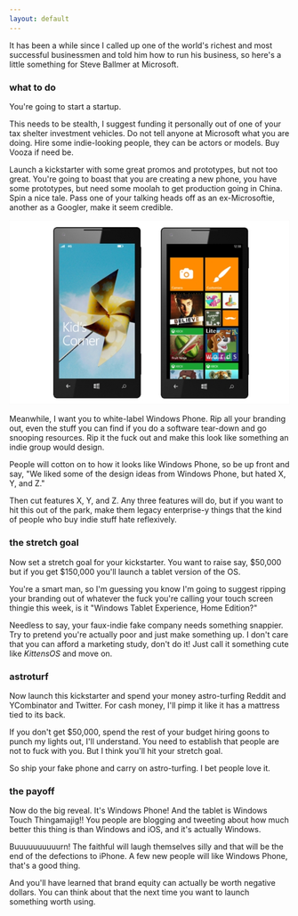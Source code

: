 ```yaml
---
layout: default
---
```


It has been a while since I called up one of the world's richest and most successful businessmen and told him how to run his business, so here's a little something for Steve Ballmer at Microsoft.

### what to do

You're going to start a startup.

This needs to be stealth, I suggest funding it personally out of one of your tax shelter investment vehicles. Do not tell anyone at Microsoft what you are doing. Hire some indie-looking people, they can be actors or models. Buy Vooza if need be.

Launch a kickstarter with some great promos and prototypes, but not too great. You're going to boast that you are creating a new phone, you have some prototypes, but need some moolah to get production going in China. Spin a nice tale. Pass one of your talking heads off as an ex-Microsoftie, another as a Googler, make it seem credible.

![Windows Phone](/assets/images/windows-phone.jpg)

Meanwhile, I want you to white-label Windows Phone. Rip all your branding out, even the stuff you can find if you do a software tear-down and go snooping resources. Rip it the fuck out and make this look like something an indie group would design.

People will cotton on to how it looks like Windows Phone, so be up front and say, "We liked some of the design ideas from Windows Phone, but hated X, Y, and Z."

Then cut features X, Y, and Z. Any three features will do, but if you want to hit this out of the park, make them legacy enterprise-y things that the kind of people who buy indie stuff hate reflexively.

### the stretch goal

Now set a stretch goal for your kickstarter. You want to raise say, $50,000 but if you get $150,000 you'll launch a tablet version of the OS.

You're a smart man, so I'm guessing you know I'm going to suggest ripping your branding out of whatever the fuck you're calling your touch screen thingie this week, is it "Windows Tablet Experience, Home Edition?"

Needless to say, your faux-indie fake company needs something snappier. Try to pretend you're actually poor and just make something up. I don't care that you can afford a marketing study, don't do it! Just call it something cute like *KittensOS* and move on.

### astroturf

Now launch this kickstarter and spend your money astro-turfing Reddit and YCombinator and Twitter. For cash money, I'll pimp it like it has a mattress tied to its back.

If you don't get $50,000, spend the rest of your budget hiring goons to punch my lights out, I'll understand. You need to establish that people are not to fuck with you. But I think you'll hit your stretch goal.

So ship your fake phone and carry on astro-turfing. I bet people love it.

### the payoff

Now do the big reveal. It's Windows Phone! And the tablet is Windows Touch Thingamajig!! You people are blogging and tweeting about how much better this thing is than Windows and iOS, and it's actually Windows.

Buuuuuuuuuurn! The faithful will laugh themselves silly and that will be the end of the defections to iPhone. A few new people will like Windows Phone, that's a good thing.

And you'll have learned that brand equity can actually be worth negative dollars. You can think about that the next time you want to launch something worth using.